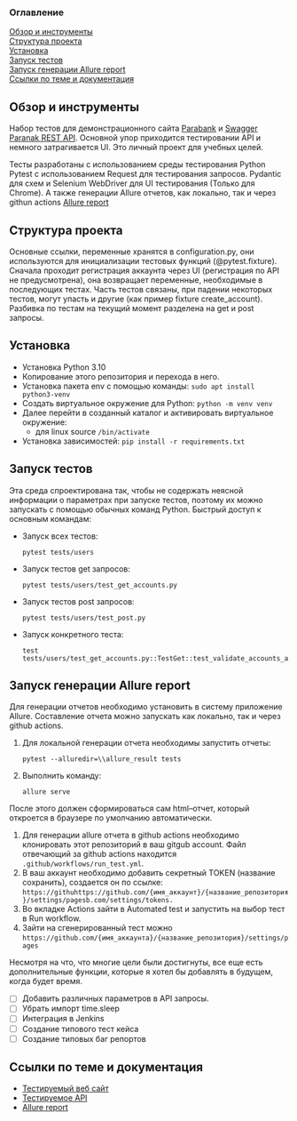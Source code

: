 
### Оглавление
[Обзор и инструменты](#обзор-и-инструменты) <br>
[Структура проекта](#структура-проекта) <br>
[Установка](#установка) <br>
[Запуск тестов](#запуск-тестов) <br>
[Запуск генерации Allure report](#запуск-генерации-allure-report) <br>
[Ссылки по теме и документация](#ссылки-по-теме-и-документация) <br>
<a name="link"></a>
## Обзор и инструменты
Набор тестов для демонстрационного сайта [Parabank](https://parabank.parasoft.com/parabank/admin.htm) и [Swagger Paranak REST API](https://parabank.parasoft.com/parabank/api-docs/index.html). Основной упор приходится тестировании API и немного затрагивается UI. Это личный проект для учебных целей.

Тесты разработаны с использованием среды тестирования Python Pytest с использованием Request для тестирования запросов. Pydantic для схем и Selenium WebDriver для UI тестирования (Только для Chrome). А также генерации Allure отчетов, как локально, так и через githun actions [Allure report](https://harhaly.github.io/parabank-tests/)
<a name="link"></a>
## Структура проекта
Основные ссылки, переменные хранятся в configuration.py, они используются для инициализации тестовых функций (@pytest.fixture). Сначала проходит регистрация аккаунта через UI (регистрация по API не предусмотрена), она возвращает переменные, необходимые в последующих тестах. Часть тестов связаны, при падении некоторых тестов, могут упасть и другие (как пример fixture create_account). Разбивка по тестам на текущий момент разделена на get и post запросы. 
<a name="link"></a>
## Установка
- Установка Python 3.10
- Копирование этого репозитория и перехода в него.
- Установка пакета env с помощью команды:
`sudo apt install python3-venv` 
- Создать виртуальное окружение для Python:
`python -m venv venv`
- Далее перейти в созданный каталог и активировать виртуальное окружение:
	- для linux source `/bin/activate`
- Установка зависимостей:
`pip install -r requirements.txt`
<a name="link"></a>
## Запуск тестов
Эта среда спроектирована так, чтобы не содержать неясной информации о параметрах при запуске тестов, поэтому их можно запускать с помощью обычных команд Python. Быстрый доступ к основным командам:
- Запуск всех тестов: 
	```
	pytest tests/users
	```
- Запуск тестов get запросов:
	```
	pytest tests/users/test_get_accounts.py
	``` 
- Запуск тестов post запросов:
	```
	pytest tests/users/test_post.py
	```
- Запуск конкретного теста:
	```	
	test tests/users/test_get_accounts.py::TestGet::test_validate_accounts_accounts_id
	```
<a name="link"></a>
## Запуск генерации Allure report
Для генерации отчетов необходимо установить в систему приложение Allure. Составление отчета можно запускать как локально, так и через github actions.

1. Для локальной генерации отчета необходимы запустить отчеты:
	```
	pytest --alluredir=\\allure_result tests
	```
2. Выполнить команду:
	```
	allure serve 
	```
После этого должен сформироваться сам html–отчет, который откроется в браузере по умолчанию автоматически.

1. Для генерации allure отчета в github actions необходимо клонировать этот репозиторий в ваш gitgub account. Файл отвечающий за  github actions находится `.github/workflows/run_test.yml`.
2. В ваш аккаунт необходимо добавить секретный TOKEN (название сохранить), создается он по ссылке:
`https://githuhttps://github.com/{имя_аккаунт}/{название_репозитория}/settings/pagesb.com/settings/tokens.`
3. Во вкладке Actions зайти в Automated test и запустить на выбор тест в Run workflow. 
4. Зайти на сгенерированный тест можно
`https://github.com/{имя_аккаунта}/{название_репозитория}/settings/pages`

Несмотря на что, что многие цели были достигнуты, все еще есть дополнительные функции, которые я хотел бы добавлять в будущем, когда будет время.  
- [ ] Добавить различных параметров в API запросы.
- [ ] Убрать импорт time.sleep
- [ ] Интеграция в Jenkins
- [ ] Создание типового тест кейса
- [ ] Создание типовых баг репортов
<a name="link"></a>
## Ссылки по теме и документация
* [Тестируемый веб сайт](https://parabank.parasoft.com/parabank/admin.htm)
* [Тестируемое API](https://parabank.parasoft.com/parabank/api-docs/index.html)
* [Allure report](https://harhaly.github.io/parabank-tests/)

